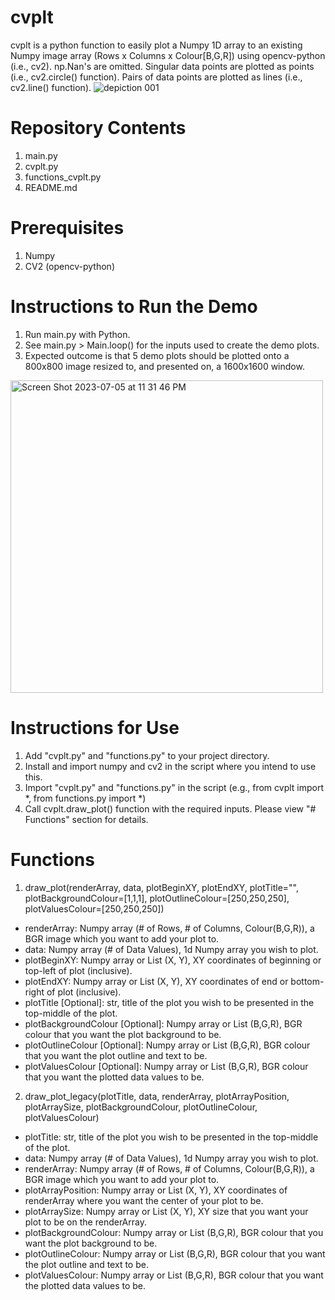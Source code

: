 # cvplt
cvplt is a python function to easily plot a Numpy 1D array to an existing Numpy image array (Rows x Columns x Colour[B,G,R]) using opencv-python (i.e., cv2).
np.Nan's are omitted. 
Singular data points are plotted as points (i.e., cv2.circle() function).
Pairs of data points are plotted as lines (i.e., cv2.line() function).
![depiction 001](https://github.com/benfpv/cvplt/assets/55154673/b530c88e-9a92-4d31-a2aa-99e7ac4c821c)

# Repository Contents
1. main.py
2. cvplt.py
3. functions_cvplt.py
4. README.md

# Prerequisites
1. Numpy
2. CV2 (opencv-python)

# Instructions to Run the Demo
1. Run main.py with Python.
2. See main.py > Main.loop() for the inputs used to create the demo plots.
3. Expected outcome is that 5 demo plots should be plotted onto a 800x800 image resized to, and presented on, a 1600x1600 window.
<img width="500" alt="Screen Shot 2023-07-05 at 11 31 46 PM" src="https://github.com/benfpv/cvplt/assets/55154673/df4e022a-a42e-448b-a060-beec2d7ba751">

# Instructions for Use
1. Add "cvplt.py" and "functions.py" to your project directory.
2. Install and import numpy and cv2 in the script where you intend to use this.
3. Import "cvplt.py" and "functions.py" in the script (e.g., from cvplt import *, from functions.py import *)
4. Call cvplt.draw_plot() function with the required inputs. Please view "# Functions" section for details.

# Functions
1. draw_plot(renderArray, data, plotBeginXY, plotEndXY, plotTitle="", plotBackgroundColour=[1,1,1], plotOutlineColour=[250,250,250], plotValuesColour=[250,250,250])
  - renderArray: Numpy array (# of Rows, # of Columns, Colour(B,G,R)), a BGR image which you want to add your plot to.
  - data: Numpy array (# of Data Values), 1d Numpy array you wish to plot.
  - plotBeginXY: Numpy array or List (X, Y), XY coordinates of beginning or top-left of plot (inclusive).
  - plotEndXY: Numpy array or List (X, Y), XY coordinates of end or bottom-right of plot (inclusive).
  - plotTitle [Optional]: str, title of the plot you wish to be presented in the top-middle of the plot.
  - plotBackgroundColour [Optional]: Numpy array or List (B,G,R), BGR colour that you want the plot background to be.
  - plotOutlineColour [Optional]: Numpy array or List (B,G,R), BGR colour that you want the plot outline and text to be.
  - plotValuesColour [Optional]: Numpy array or List (B,G,R), BGR colour that you want the plotted data values to be.

2. draw_plot_legacy(plotTitle, data, renderArray, plotArrayPosition, plotArraySize, plotBackgroundColour, plotOutlineColour, plotValuesColour)
  - plotTitle: str, title of the plot you wish to be presented in the top-middle of the plot.
  - data: Numpy array (# of Data Values), 1d Numpy array you wish to plot.
  - renderArray: Numpy array (# of Rows, # of Columns, Colour(B,G,R)), a BGR image which you want to add your plot to.
  - plotArrayPosition: Numpy array or List (X, Y), XY coordinates of renderArray where you want the center of your plot to be.
  - plotArraySize: Numpy array or List (X, Y), XY size that you want your plot to be on the renderArray.
  - plotBackgroundColour: Numpy array or List (B,G,R), BGR colour that you want the plot background to be.
  - plotOutlineColour: Numpy array or List (B,G,R), BGR colour that you want the plot outline and text to be.
  - plotValuesColour: Numpy array or List (B,G,R), BGR colour that you want the plotted data values to be.
